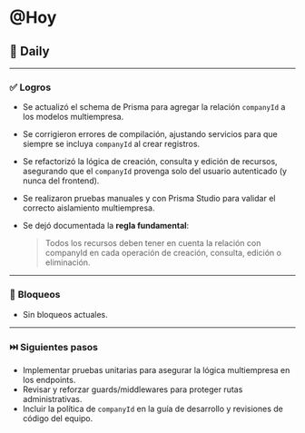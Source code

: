 # @Hoy

## 🚀 **Daily**

---

### ✅ **Logros**

- Se actualizó el schema de Prisma para agregar la relación `companyId` a los modelos multiempresa.
- Se corrigieron errores de compilación, ajustando servicios para que siempre se incluya `companyId` al crear registros.
- Se refactorizó la lógica de creación, consulta y edición de recursos, asegurando que el `companyId` provenga solo del usuario autenticado (y nunca del frontend).
- Se realizaron pruebas manuales y con Prisma Studio para validar el correcto aislamiento multiempresa.
- Se dejó documentada la **regla fundamental**:
    
    > Todos los recursos deben tener en cuenta la relación con companyId en cada operación de creación, consulta, edición o eliminación.
    > 

---

### 🚧 **Bloqueos**

- Sin bloqueos actuales.

---

### ⏭️ **Siguientes pasos**

- Implementar pruebas unitarias para asegurar la lógica multiempresa en los endpoints.
- Revisar y reforzar guards/middlewares para proteger rutas administrativas.
- Incluir la política de `companyId` en la guía de desarrollo y revisiones de código del equipo.